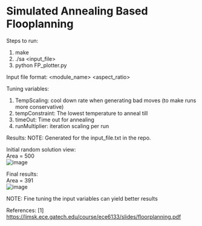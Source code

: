 # Simulated Annealing Based Flooplanning

Steps to run:
1. make
2. ./sa <input_file>
3. python FP_plotter.py

Input file format:
<module_name> <area> <aspect_ratio>

Tuning variables:
1. TempScaling: cool down rate when generating bad moves (to make runs more conservative)
2. tempConstraint: The lowest temperature to anneal till
3. timeOut: Time out for annealing
4. runMultiplier: iteration scaling per run

Results:
NOTE: Generated for the input_file.txt in the repo.

Initial random solution view: </br>
Area = 500 </br>
![image](https://user-images.githubusercontent.com/79747613/154202488-775a5e17-f03b-4706-92a0-3461d9b28ce9.png)

Final results:</br>
Area = 391</br>
![image](https://user-images.githubusercontent.com/79747613/154202898-b62b11da-d021-40f1-b814-d73aeb8913dc.png)

NOTE: Fine tuning the input variables can yield better results

References:
[1] https://limsk.ece.gatech.edu/course/ece6133/slides/floorplanning.pdf
